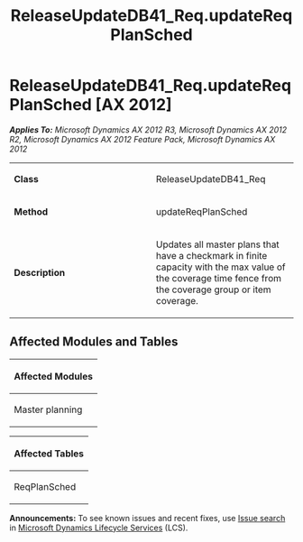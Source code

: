 ﻿---
title: ReleaseUpdateDB41_Req.updateReqPlanSched
TOCTitle: ReleaseUpdateDB41_Req.updateReqPlanSched
ms:assetid: 80b725f0-3549-a174-125c-bdea87f6077b
ms:mtpsurl: https://msdn.microsoft.com/en-us/library/JJ685912(v=AX.60)
ms:contentKeyID: 49709365
ms.date: 05/18/2015
mtps_version: v=AX.60
---

# ReleaseUpdateDB41\_Req.updateReqPlanSched [AX 2012]


_**Applies To:** Microsoft Dynamics AX 2012 R3, Microsoft Dynamics AX 2012 R2, Microsoft Dynamics AX 2012 Feature Pack, Microsoft Dynamics AX 2012_

<table>
<colgroup>
<col style="width: 50%" />
<col style="width: 50%" />
</colgroup>
<tbody>
<tr class="odd">
<td><p><strong>Class</strong></p></td>
<td><p>ReleaseUpdateDB41_Req</p></td>
</tr>
<tr class="even">
<td><p><strong>Method</strong></p></td>
<td><p>updateReqPlanSched</p></td>
</tr>
<tr class="odd">
<td><p><strong>Description</strong></p></td>
<td><p>Updates all master plans that have a checkmark in finite capacity with the max value of the coverage time fence from the coverage group or item coverage.</p></td>
</tr>
</tbody>
</table>


## Affected Modules and Tables

<table>
<colgroup>
<col style="width: 100%" />
</colgroup>
<thead>
<tr class="header">
<th><p>Affected Modules</p></th>
</tr>
</thead>
<tbody>
<tr class="odd">
<td><p>Master planning</p></td>
</tr>
</tbody>
</table>


<table>
<colgroup>
<col style="width: 100%" />
</colgroup>
<thead>
<tr class="header">
<th><p>Affected Tables</p></th>
</tr>
</thead>
<tbody>
<tr class="odd">
<td><p>ReqPlanSched</p></td>
</tr>
</tbody>
</table>

  
**Announcements:** To see known issues and recent fixes, use [Issue search](http://go.microsoft.com/fwlink/?linkid=389258) in [Microsoft Dynamics Lifecycle Services](http://go.microsoft.com/fwlink/?linkid=306505) (LCS).

